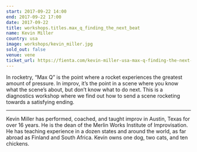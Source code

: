 ```yaml
---
start: 2017-09-22 14:00
end: 2017-09-22 17:00
date: 2017-09-22
title: workshops.titles.max_q_finding_the_next_beat
name: Kevin Miller
country: usa
image: workshops/kevin_miller.jpg
sold_out: false
venue: vene
ticket_url: https://fienta.com/kevin-miller-usa-max-q-finding-the-next-beat
---
```


In rocketry, “Max Q” is the point where a rocket experiences the greatest amount of
pressure. In improv, it’s the point in a scene where you know what the scene’s about, but
don’t know what to do next. This is a diagnostics workshop where we find out how to
send a scene rocketing towards a satisfying ending.

---

Kevin Miller has performed, coached, and taught improv in Austin, Texas for over 16
years. He is the dean of the Merlin Works Institute of Improvisation. He has teaching
experience in a dozen states and around the world, as far abroad as Finland and South
Africa. Kevin owns one dog, two cats, and ten chickens.